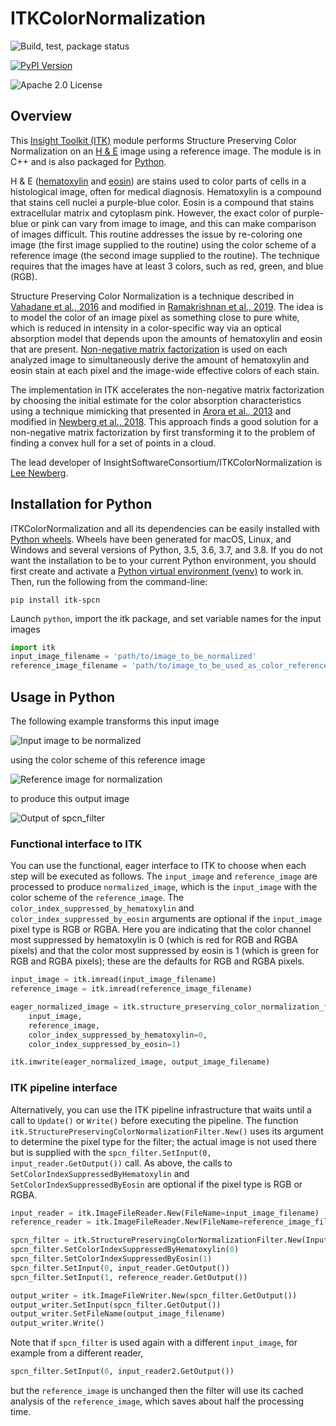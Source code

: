 # ITKColorNormalization

![Build, test, package status](https://github.com/InsightSoftwareConsortium/ITKColorNormalization/workflows/Build,%20test,%20package/badge.svg)

[ ![PyPI Version](https://img.shields.io/pypi/v/itk-spcn.svg) ](https://pypi.python.org/pypi/itk-spcn)

![Apache 2.0 License](https://img.shields.io/badge/License-Apache%202.0-blue.svg)

## Overview

This [Insight Toolkit (ITK)](https://itk.org/) module performs Structure Preserving Color Normalization on an [H &
E](https://en.wikipedia.org/wiki/H%26E_stain) image using a reference image.  The module is in C++ and is also packaged
for [Python](https://www.python.org/).

H & E ([hematoxylin](https://en.wikipedia.org/wiki/Haematoxylin) and [eosin](https://en.wikipedia.org/wiki/Eosin)) are
stains used to color parts of cells in a histological image, often for medical diagnosis.  Hematoxylin is a compound
that stains cell nuclei a purple-blue color.  Eosin is a compound that stains extracellular matrix and cytoplasm pink.
However, the exact color of purple-blue or pink can vary from image to image, and this can make comparison of images
difficult.  This routine addresses the issue by re-coloring one image (the first image supplied to the routine) using
the color scheme of a reference image (the second image supplied to the routine).  The technique requires that the
images have at least 3 colors, such as red, green, and blue (RGB).

Structure Preserving Color Normalization is a technique described in [Vahadane et al.,
2016](https://doi.org/10.1109/TMI.2016.2529665) and modified in [Ramakrishnan et al.,
2019](https://arxiv.org/abs/1901.03088).  The idea is to model the color of an image pixel as something close to pure
white, which is reduced in intensity in a color-specific way via an optical absorption model that depends upon the
amounts of hematoxylin and eosin that are present.  [Non-negative matrix
factorization](https://en.wikipedia.org/wiki/Non-negative_matrix_factorization) is used on each analyzed image to
simultaneously derive the amount of hematoxylin and eosin stain at each pixel and the image-wide effective colors of
each stain.

The implementation in ITK accelerates the non-negative matrix factorization by choosing the initial estimate for the
color absorption characteristics using a technique mimicking that presented in [Arora et al.,
2013](http://proceedings.mlr.press/v28/arora13.html) and modified in [Newberg et al.,
2018](https://doi.org/10.1371/journal.pone.0193067).  This approach finds a good solution for a non-negative matrix
factorization by first transforming it to the problem of finding a convex hull for a set of points in a cloud.

The lead developer of InsightSoftwareConsortium/ITKColorNormalization is [Lee Newberg](https://github.com/Leengit/).

## Installation for Python

ITKColorNormalization and all its dependencies can be easily installed with [Python
wheels](https://blog.kitware.com/itk-is-on-pypi-pip-install-itk-is-here/).  Wheels have been generated for macOS, Linux,
and Windows and several versions of Python, 3.5, 3.6, 3.7, and 3.8.  If you do not want the installation to be to your
current Python environment, you should first create and activate a [Python virtual environment
(venv)](https://docs.python.org/3/tutorial/venv.html) to work in.  Then, run the following from the command-line:

```shell-script
pip install itk-spcn
```

Launch `python`, import the itk package, and set variable names for the input images

```python
import itk
input_image_filename = 'path/to/image_to_be_normalized'
reference_image_filename = 'path/to/image_to_be_used_as_color_reference'
```

## Usage in Python

The following example transforms this input image

![Input image to be normalized](https://data.kitware.com/api/v1/file/57718cc48d777f1ecd8a883f/download)

using the color scheme of this reference image

![Reference image for normalization](https://data.kitware.com/api/v1/file/576ad39b8d777f1ecd6702f2/download)

to produce this output image

![Output of spcn_filter](https://data.kitware.com/api/v1/file/5ed685d89014a6d84e9bc6f0/download)

### Functional interface to ITK

You can use the functional, eager interface to ITK to choose when each step will be executed as follows.  The
`input_image` and `reference_image` are processed to produce `normalized_image`, which is the `input_image` with the
color scheme of the `reference_image`.  The `color_index_suppressed_by_hematoxylin` and
`color_index_suppressed_by_eosin` arguments are optional if the `input_image` pixel type is RGB or RGBA.  Here you are
indicating that the color channel most suppressed by hematoxylin is 0 (which is red for RGB and RGBA pixels) and that
the color most suppressed by eosin is 1 (which is green for RGB and RGBA pixels)\; these are the defaults for RGB and
RGBA pixels.

```python
input_image = itk.imread(input_image_filename)
reference_image = itk.imread(reference_image_filename)

eager_normalized_image = itk.structure_preserving_color_normalization_filter(
    input_image,
    reference_image,
    color_index_suppressed_by_hematoxylin=0,
    color_index_suppressed_by_eosin=1)

itk.imwrite(eager_normalized_image, output_image_filename)
```

### ITK pipeline interface

Alternatively, you can use the ITK pipeline infrastructure that waits until a call to `Update()` or `Write()` before
executing the pipeline.  The function `itk.StructurePreservingColorNormalizationFilter.New()` uses its argument to
determine the pixel type for the filter\; the actual image is not used there but is supplied with the
`spcn_filter.SetInput(0, input_reader.GetOutput())` call.  As above, the calls to
`SetColorIndexSuppressedByHematoxylin` and `SetColorIndexSuppressedByEosin` are optional if the pixel type is RGB or
RGBA.

```python
input_reader = itk.ImageFileReader.New(FileName=input_image_filename)
reference_reader = itk.ImageFileReader.New(FileName=reference_image_filename)

spcn_filter = itk.StructurePreservingColorNormalizationFilter.New(Input=input_reader.GetOutput())
spcn_filter.SetColorIndexSuppressedByHematoxylin(0)
spcn_filter.SetColorIndexSuppressedByEosin(1)
spcn_filter.SetInput(0, input_reader.GetOutput())
spcn_filter.SetInput(1, reference_reader.GetOutput())

output_writer = itk.ImageFileWriter.New(spcn_filter.GetOutput())
output_writer.SetInput(spcn_filter.GetOutput())
output_writer.SetFileName(output_image_filename)
output_writer.Write()
```

Note that if `spcn_filter` is used again with a different `input_image`, for example from a different reader,

```python
spcn_filter.SetInput(0, input_reader2.GetOutput())
```

but the `reference_image` is unchanged then the filter will use its cached analysis of the `reference_image`, which
saves about half the processing time.

